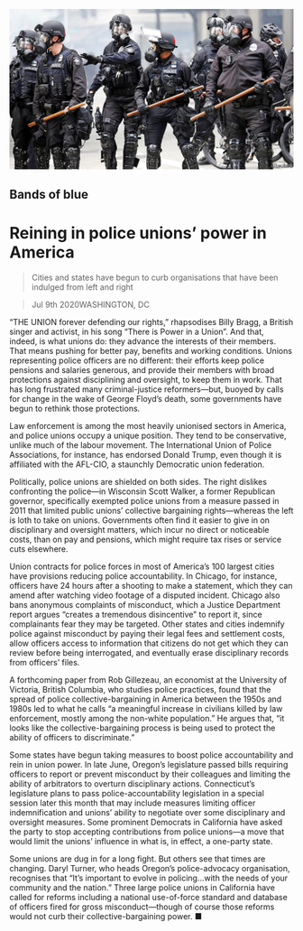 ![](./images/20200711_USP003_0.jpg)

## Bands of blue

# Reining in police unions’ power in America

> Cities and states have begun to curb organisations that have been indulged from left and right

> Jul 9th 2020WASHINGTON, DC

“THE UNION forever defending our rights,” rhapsodises Billy Bragg, a British singer and activist, in his song “There is Power in a Union”. And that, indeed, is what unions do: they advance the interests of their members. That means pushing for better pay, benefits and working conditions. Unions representing police officers are no different: their efforts keep police pensions and salaries generous, and provide their members with broad protections against disciplining and oversight, to keep them in work. That has long frustrated many criminal-justice reformers—but, buoyed by calls for change in the wake of George Floyd’s death, some governments have begun to rethink those protections.

Law enforcement is among the most heavily unionised sectors in America, and police unions occupy a unique position. They tend to be conservative, unlike much of the labour movement. The International Union of Police Associations, for instance, has endorsed Donald Trump, even though it is affiliated with the AFL-CIO, a staunchly Democratic union federation.

Politically, police unions are shielded on both sides. The right dislikes confronting the police—in Wisconsin Scott Walker, a former Republican governor, specifically exempted police unions from a measure passed in 2011 that limited public unions’ collective bargaining rights—whereas the left is loth to take on unions. Governments often find it easier to give in on disciplinary and oversight matters, which incur no direct or noticeable costs, than on pay and pensions, which might require tax rises or service cuts elsewhere.

Union contracts for police forces in most of America’s 100 largest cities have provisions reducing police accountability. In Chicago, for instance, officers have 24 hours after a shooting to make a statement, which they can amend after watching video footage of a disputed incident. Chicago also bans anonymous complaints of misconduct, which a Justice Department report argues “creates a tremendous disincentive” to report it, since complainants fear they may be targeted. Other states and cities indemnify police against misconduct by paying their legal fees and settlement costs, allow officers access to information that citizens do not get which they can review before being interrogated, and eventually erase disciplinary records from officers’ files.

A forthcoming paper from Rob Gillezeau, an economist at the University of Victoria, British Columbia, who studies police practices, found that the spread of police collective-bargaining in America between the 1950s and 1980s led to what he calls “a meaningful increase in civilians killed by law enforcement, mostly among the non-white population.” He argues that, “it looks like the collective-bargaining process is being used to protect the ability of officers to discriminate.”

Some states have begun taking measures to boost police accountability and rein in union power. In late June, Oregon’s legislature passed bills requiring officers to report or prevent misconduct by their colleagues and limiting the ability of arbitrators to overturn disciplinary actions. Connecticut’s legislature plans to pass police-accountability legislation in a special session later this month that may include measures limiting officer indemnification and unions’ ability to negotiate over some disciplinary and oversight measures. Some prominent Democrats in California have asked the party to stop accepting contributions from police unions—a move that would limit the unions’ influence in what is, in effect, a one-party state.

Some unions are dug in for a long fight. But others see that times are changing. Daryl Turner, who heads Oregon’s police-advocacy organisation, recognises that “It’s important to evolve in policing...with the needs of your community and the nation.” Three large police unions in California have called for reforms including a national use-of-force standard and database of officers fired for gross misconduct—though of course those reforms would not curb their collective-bargaining power. ■